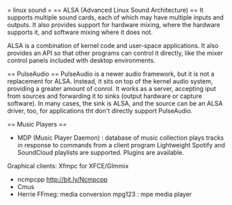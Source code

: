 = linux sound =
== ALSA (Advanced Linux Sound Architecture) ==
It supports multiple sound cards, each of which may have multiple inputs and outputs. It also provides support for hardware mixing, where the hardware supports it, and software mixing where it does not.

ALSA is a combination of kernel code and user-space applications. It also provides an API so that other programs can control it directly, like the mixer control panels included with desktop environments.

== PulseAudio ==
PulseAudio is a newer audio framework, but it is not a replacement for ALSA. Instead, it sits on top of the kernel audio system, providing a greater amount of conrol. It works as a server, accepting iput from sources and forwarding it to sinks (output hardware or capture software). In many cases, the sink is ALSA, and the source can be an ALSA driver, too, for applications tht don't directly support PulseAudio.

== Music Players ==
* MDP (Music Player Daemon) : database of music collection
plays tracks in response to commands from a client program
Lightweight
Spotify and SoundCloud playlists are supported.
Plugins are available.

Graphical clients: Xfmpc for XFCE/GImmix

* ncmpcpp
http://bit.ly/Ncmpcpp
* Cmus
* Herrie
FFmeg: media conversion
mpg123 : mpe media player
